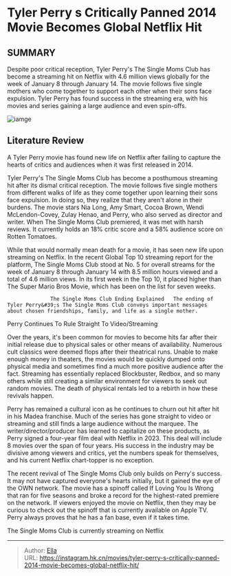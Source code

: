 # Tyler Perry s Critically Panned 2014 Movie Becomes Global Netflix Hit


## SUMMARY 



  Despite poor critical reception, Tyler Perry&#39;s The Single Moms Club has become a streaming hit on Netflix with 4.6 million views globally for the week of January 8 through January 14.   The movie follows five single mothers who come together to support each other when their sons face expulsion.   Tyler Perry has found success in the streaming era, with his movies and series gaining a large audience and even spin-offs.  

![iamge](https://static1.srcdn.com/wordpress/wp-content/uploads/2024/01/four-of-the-five-ladies-from-the-single-moms-club-standing-together-in-a-movie-theater.jpg)

## Literature Review

A Tyler Perry movie has found new life on Netflix after failing to capture the hearts of critics and audiences when it was first released in 2014.




Tyler Perry&#39;s The Single Moms Club has become a posthumous streaming hit after its dismal critical reception. The movie follows five single mothers from different walks of life as they come together upon learning their sons face expulsion. In doing so, they realize that they aren&#39;t alone in their burdens. The movie stars Nia Long, Amy Smart, Cocoa Brown, Wendi McLendon-Covey, Zulay Henao, and Perry, who also served as director and writer. When The Single Moms Club premiered, it was met with harsh reviews. It currently holds an 18% critic score and a 58% audience score on Rotten Tomatoes.




While that would normally mean death for a movie, it has seen new life upon streaming on Netflix. In the recent Global Top 10 streaming report for the platform, The Single Moms Club stood at No. 5 for overall streams for the week of January 8 through January 14 with 8.5 million hours viewed and a total of 4.6 million views. In its first week in the Top 10, it placed higher than The Super Mario Bros Movie, which has been on the list for seven weeks.

                  The Single Moms Club Ending Explained   The ending of Tyler Perry&#39;s The Single Moms Club conveys important messages about chosen friendships, family, and life as a single mother.   


 Perry Continues To Rule Straight To Video/Streaming 
          

Over the years, it&#39;s been common for movies to become hits far after their initial release due to physical sales or other means of availability. Numerous cult classics were deemed flops after their theatrical runs. Unable to make enough money in theaters, the movies would be quickly dumped onto physical media and sometimes find a much more positive audience after the fact. Streaming has essentially replaced Blockbuster, Redbox, and so many others while still creating a similar environment for viewers to seek out random movies. The death of physical rentals led to a rebirth in how these revivals happen.




Perry has remained a cultural icon as he continues to churn out hit after hit in his Madea franchise. Much of the series has gone straight to video or streaming and still finds a large audience without the marquee. The writer/director/producer has learned to capitalize on these products, as Perry signed a four-year film deal with Netflix in 2023. This deal will include 8 movies over the span of four years. His success in the industry may be divisive among viewers and critics, yet the numbers speak for themselves, and his current Netflix chart-topper is no exception.

The recent revival of The Single Moms Club only builds on Perry&#39;s success. It may not have captured everyone&#39;s hearts initially, but it gained the eye of the OWN network. The movie has a spinoff called If Loving You Is Wrong that ran for five seasons and broke a record for the highest-rated premiere on the network. If viewers enjoyed the movie on Netflix, then they may be curious to check out the spinoff that is currently available on Apple TV. Perry always proves that he has a fan base, even if it takes time.






The Single Moms Club is currently streaming on Netflix






---

> Author: [Ella](https://instagram.hk.cn/)  
> URL: https://instagram.hk.cn/movies/tyler-perry-s-critically-panned-2014-movie-becomes-global-netflix-hit/  

